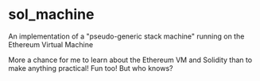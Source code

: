 # sol_machine
An implementation of a "pseudo-generic stack machine" running on the Ethereum Virtual Machine

More a chance for me to learn about the Ethereum VM and Solidity than to make anything practical! Fun too! But who knows?
